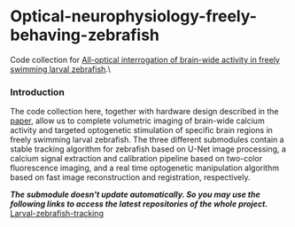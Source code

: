 # Optical-neurophysiology-freely-behaving-zebrafish
Code collection for [All-optical interrogation of brain-wide activity in freely swimming larval zebrafish](https://www.biorxiv.org/content/10.1101/2023.05.24.542114v1).\

### Introduction

The code collection here, together with hardware design described in the [paper](https://www.biorxiv.org/content/10.1101/2023.05.24.542114v1), allow us to complete volumetric imaging of brain-wide calcium activity and targeted optogenetic stimulation of specific brain regions in freely swimming larval zebrafish. The three different submodules contain a stable tracking algorithm for zebrafish based on U-Net image processing, a calcium signal extraction and calibration pipeline based on two-color fluorescence imaging, and a real time optogenetic manipulation algorithm based on fast image reconstruction and registration, respectively. 

*__The submodule doesn't update automatically. So you may use the following links to access the latest repositories of the whole project.__*\
[Larval-zebrafish-tracking](https://github.com/Wenlab/Larval-zebrafish-tracking/tree/master)

